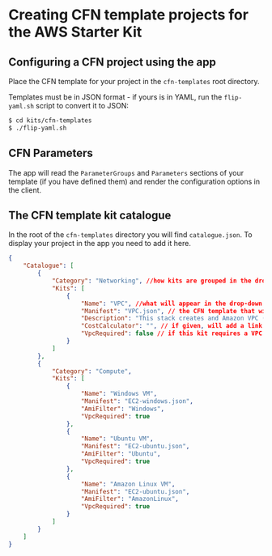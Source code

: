 # Creating CFN template projects for the AWS Starter Kit

## Configuring a CFN project using the app

Place the CFN template for your project in the `cfn-templates` root directory. 

Templates must be in JSON format - if yours is in YAML, run the `flip-yaml.sh` script to convert it to JSON:

``` sh
$ cd kits/cfn-templates
$ ./flip-yaml.sh
```

## CFN Parameters

The app will read the `ParameterGroups` and `Parameters` sections of your template (if you have defined them) and render the configuration options in the client. 

## The CFN template kit catalogue

In the root of the `cfn-templates` directory you will find `catalogue.json`. To display your project in the app you need to add it here. 

``` json
{
    "Catalogue": [
        {
            "Category": "Networking", //how kits are grouped in the drop-down
            "Kits": [
                {
                    "Name": "VPC", //what will appear in the drop-down
                    "Manifest": "VPC.json", // the CFN template that will be deployed
                    "Description": "This stack creates and Amazon VPC (Virtual Private Cloud) in the target account. A VPC is a pre-requisite for a range of other services you may want to create in this account, eg EC2 instances must be created in a VPC.<br>This VPC will create 3 public subnets, 3 private subnets and NAT Gateways to enable outbound access to the Internet from the private subnets. The public subnets will be accessible from the Internet via an Internet Gateway.", // desc to display to user to help them decide if this is the right kit for them
                    "CostCalculator": "", // if given, will add a link to the UI to allow the user to explore the costs for this solution
                    "VpcRequired": false // if this kit requires a VPC to be in the account already, set this to true to indicate that in the UI
                }
            ]
        },
        {
            "Category": "Compute",
            "Kits": [
                {
                    "Name": "Windows VM",
                    "Manifest": "EC2-windows.json",
                    "AmiFilter": "Windows",
                    "VpcRequired": true
                },
                {
                    "Name": "Ubuntu VM",
                    "Manifest": "EC2-ubuntu.json",
                    "AmiFilter": "Ubuntu",
                    "VpcRequired": true
                },
                {
                    "Name": "Amazon Linux VM",
                    "Manifest": "EC2-ubuntu.json",
                    "AmiFilter": "AmazonLinux",
                    "VpcRequired": true
                }
            ]
        }
    ]
}
```